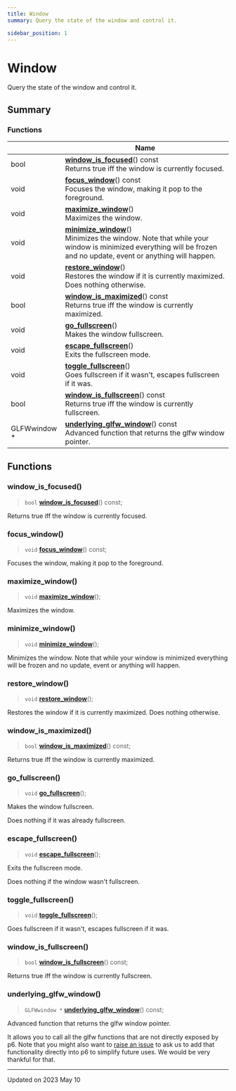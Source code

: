 ```yaml
---
title: Window
summary: Query the state of the window and control it. 

sidebar_position: 1
---
```


# Window

Query the state of the window and control it. 

## Summary

### Functions

|                | Name           |
| -------------- | -------------- |
| bool | **[window_is_focused](/reference/window#window_is_focused)**() const<br/>Returns true iff the window is currently focused.  |
| void | **[focus_window](/reference/window#focus_window)**() const<br/>Focuses the window, making it pop to the foreground.  |
| void | **[maximize_window](/reference/window#maximize_window)**()<br/>Maximizes the window.  |
| void | **[minimize_window](/reference/window#minimize_window)**()<br/>Minimizes the window. Note that while your window is minimized everything will be frozen and no update, event or anything will happen.  |
| void | **[restore_window](/reference/window#restore_window)**()<br/>Restores the window if it is currently maximized. Does nothing otherwise.  |
| bool | **[window_is_maximized](/reference/window#window_is_maximized)**() const<br/>Returns true iff the window is currently maximized.  |
| void | **[go_fullscreen](/reference/window#go_fullscreen)**()<br/>Makes the window fullscreen.  |
| void | **[escape_fullscreen](/reference/window#escape_fullscreen)**()<br/>Exits the fullscreen mode.  |
| void | **[toggle_fullscreen](/reference/window#toggle_fullscreen)**()<br/>Goes fullscreen if it wasn't, escapes fullscreen if it was.  |
| bool | **[window_is_fullscreen](/reference/window#window_is_fullscreen)**() const<br/>Returns true iff the window is currently fullscreen.  |
| GLFWwindow * | **[underlying_glfw_window](/reference/window#underlying_glfw_window)**() const<br/>Advanced function that returns the glfw window pointer.  |


## Functions

### window_is_focused()

> `bool` **[window_is_focused](/reference/window#window_is_focused)**() const;


Returns true iff the window is currently focused. 

### focus_window()

> `void` **[focus_window](/reference/window#focus_window)**() const;


Focuses the window, making it pop to the foreground. 

### maximize_window()

> `void` **[maximize_window](/reference/window#maximize_window)**();


Maximizes the window. 

### minimize_window()

> `void` **[minimize_window](/reference/window#minimize_window)**();


Minimizes the window. Note that while your window is minimized everything will be frozen and no update, event or anything will happen. 

### restore_window()

> `void` **[restore_window](/reference/window#restore_window)**();


Restores the window if it is currently maximized. Does nothing otherwise. 

### window_is_maximized()

> `bool` **[window_is_maximized](/reference/window#window_is_maximized)**() const;


Returns true iff the window is currently maximized. 

### go_fullscreen()

> `void` **[go_fullscreen](/reference/window#go_fullscreen)**();


Makes the window fullscreen. 

Does nothing if it was already fullscreen. 


### escape_fullscreen()

> `void` **[escape_fullscreen](/reference/window#escape_fullscreen)**();


Exits the fullscreen mode. 

Does nothing if the window wasn't fullscreen. 


### toggle_fullscreen()

> `void` **[toggle_fullscreen](/reference/window#toggle_fullscreen)**();


Goes fullscreen if it wasn't, escapes fullscreen if it was. 

### window_is_fullscreen()

> `bool` **[window_is_fullscreen](/reference/window#window_is_fullscreen)**() const;


Returns true iff the window is currently fullscreen. 

### underlying_glfw_window()

> `GLFWwindow *` **[underlying_glfw_window](/reference/window#underlying_glfw_window)**() const;


Advanced function that returns the glfw window pointer. 

It allows you to call all the glfw functions that are not directly exposed by p6. Note that you might also want to [raise an issue](https://github.com/JulesFouchy/p6/issues/new) to ask us to add that functionality directly into p6 to simplify future uses. We would be very thankful for that. 






-------------------------------

Updated on 2023 May 10